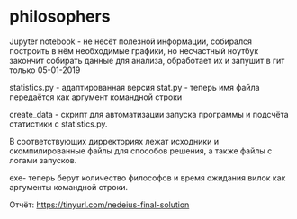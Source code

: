# philosophers

Jupyter notebook - не несёт полезной информации, собирался построить в нём необходимые графики, но несчастный ноутбук закончит собирать данные для анализа, обработает их и запушит в гит только 05-01-2019

statistics.py - адаптированная версия stat.py - теперь имя файла передаётся как аргумент командной строки

create_data - скрипт для автоматизации запуска программы и подсчёта статистики с statistics.py.

В соответствующих дирректориях лежат исходники и скомпилированные файлы для способов решения, а также файлы с логами запусков.

exe-   теперь берут количество философов и время ожидания вилок как аргументы командной строки.

Отчёт: https://tinyurl.com/nedeius-final-solution

